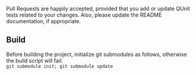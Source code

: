 Pull Requests are happily accepted, provided that you add or update QUnit tests related to your changes. Also, please update the README documentation, if appropriate.

## Build
Before building the project, initialize git submodules as follows, otherwise the build script will fail:  
`git submodule init; git submodule update`

